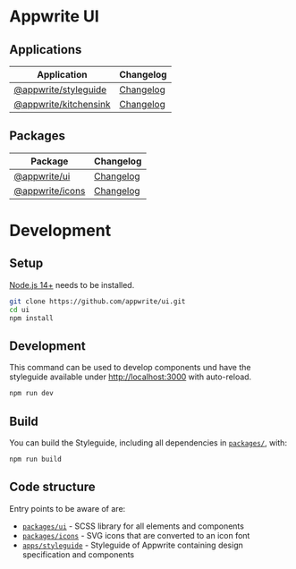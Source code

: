 # Appwrite UI

## Applications

| Application                               | Changelog                                  |
| ----------------------------------------- | ------------------------------------------ |
| [@appwrite/styleguide](apps/styleguide)   | [Changelog](apps/styleguide/CHANGELOG.md)  |
| [@appwrite/kitchensink](apps/kitchensink) | [Changelog](apps/kitchensink/CHANGELOG.md) |

## Packages

| Package                           | Changelog                                |
| --------------------------------- | ---------------------------------------- |
| [@appwrite/ui](packages/ui)       | [Changelog](packages/ui/CHANGELOG.md)    |
| [@appwrite/icons](packages/icons) | [Changelog](packages/icons/CHANGELOG.md) |

# Development

## Setup

[Node.js 14+](https://nodejs.org/) needs to be installed.

```sh
git clone https://github.com/appwrite/ui.git
cd ui
npm install
```

## Development

This command can be used to develop components und have the styleguide available under [http://localhost:3000](http://localhost:3000) with auto-reload.

```sh
npm run dev
```

## Build

You can build the Styleguide, including all dependencies in [`packages/`](packages/), with:

```sh
npm run build
```

## Code structure

Entry points to be aware of are:

- [`packages/ui`](packages/ui) - SCSS library for all elements and components
- [`packages/icons`](packages/icons) - SVG icons that are converted to an icon font
- [`apps/styleguide`](packages/styleguide) - Styleguide of Appwrite containing design specification and components
